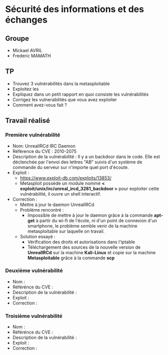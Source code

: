 # Sécurité des informations et des échanges

## Groupe

- Mickael AVRIL
- Frederic MAMATH

## TP

- Trouvez 3 vulnérabilités dans la metasploitable
- Exploitez les
- Expliquez dans un petit rapport en quoi consiste les vulnérabilités
- Corrigez les vulnerabilités que vous avez exploiter
- Comment avez-vous fait ?

## Travail réalisé

### Première vulnérabilité

- Nom: UnrealIRCd IRC Daemon
- Référence du CVE : 2010-2075
- Description de la vulnérabilité : Il y a un backdoor dans le code. Elle est déclenchée par l'envoi des lettres "AB" suivis d'un système de commande du serveur sur n'importe quel port d'écoute.
- Exploit :
  - https://www.exploit-db.com/exploits/13853/
  - Metasploit possède un module nommé __< exploit/unix/irc/unreal_ircd_3281_backdoor >__ pour exploiter cette vulnérabilité, il ouvre un shell interactif.
- Correction :
  - Mettre à jour le daemon UnrealIRCd
  - Problème rencontré :
    - Impossible de mettre à jour le daemon grâce à la commande __apt-get__ à partir du wi-fi de l'école, ni d'un point de connexion d'un smartphone, le problème semble venir de la machine metasploitable sur laquelle on travail.
  - Solution essayé :
    - Vérification des droits et autorisations dans l'iptable
    - Téléchargement des sources de la nouvelle version de __UnrealIRCd__ sur la machine __Kali-Linux__ et copie sur la machine __Metasploitable__ grâce à la commande __scp__

### Deuxième vulnérabilité

- Nom :
- Référénce du CVE :
- Description de la vulnérabilité :
- Exploit :
- Correction :

### Troisième vulnérabilité

- Nom :
- Référénce du CVE :
- Description de la vulnérabilité :
- Exploit :
- Correction :
